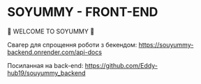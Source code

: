 # SOYUMMY - FRONT-END

🍏 WELCOME TO SOYUMMY 🍏

Свагер для спрощення роботи з бекендом:
https://souyummy-backend.onrender.com/api-docs

Посиланная на back-end:
https://github.com/Eddy-hub19/souyummy_backend



